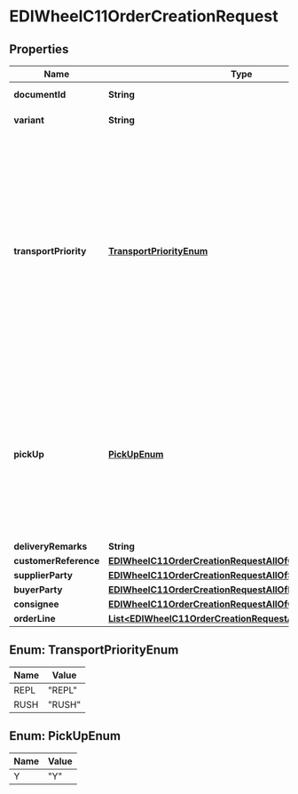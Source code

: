 

# EDIWheelC11OrderCreationRequest


## Properties

| Name | Type | Description | Notes |
|------------ | ------------- | ------------- | -------------|
|**documentId** | **String** | Fixed value \&quot;C1\&quot; |  |
|**variant** | **String** | Fixed value \&quot;1\&quot; |  [optional] |
|**transportPriority** | [**TransportPriorityEnum**](#TransportPriorityEnum) | REPL &#x3D; Next Truck &lt;br&gt; RUSH &#x3D; Small Package &lt;br&gt; REPL offers could be present from Michelin and/or extended supplier. REPL offer from extended supplier would typically result in a same day or next day delivery.&lt;br&gt; REPL offers from Michelin could also include \&quot;backorder\&quot; offers designated by deliveryDate &#x3D; 2999-12-31 &lt;br&gt; If order is for pickup from supplier DC, this value would be set as null |  |
|**pickUp** | [**PickUpEnum**](#PickUpEnum) | Indicator &#x3D; \&quot;Y\&quot; in order request would indicate customer intends to pick up product from local supplier warehouse. &lt;br&gt; If order is for pickup from supplier DC, set value as \&quot;Y\&quot;.&lt;br&gt; If order is not for pickup from supplier DC, set value as null and set transportPriority field. |  |
|**deliveryRemarks** | **String** |  |  [optional] |
|**customerReference** | [**EDIWheelC11OrderCreationRequestAllOfCustomerReference**](EDIWheelC11OrderCreationRequestAllOfCustomerReference.md) |  |  |
|**supplierParty** | [**EDIWheelC11OrderCreationRequestAllOfSupplierParty**](EDIWheelC11OrderCreationRequestAllOfSupplierParty.md) |  |  |
|**buyerParty** | [**EDIWheelC11OrderCreationRequestAllOfBuyerParty**](EDIWheelC11OrderCreationRequestAllOfBuyerParty.md) |  |  |
|**consignee** | [**EDIWheelC11OrderCreationRequestAllOfConsignee**](EDIWheelC11OrderCreationRequestAllOfConsignee.md) |  |  [optional] |
|**orderLine** | [**List&lt;EDIWheelC11OrderCreationRequestAllOfOrderLine&gt;**](EDIWheelC11OrderCreationRequestAllOfOrderLine.md) |  |  [optional] |



## Enum: TransportPriorityEnum

| Name | Value |
|---- | -----|
| REPL | &quot;REPL&quot; |
| RUSH | &quot;RUSH&quot; |



## Enum: PickUpEnum

| Name | Value |
|---- | -----|
| Y | &quot;Y&quot; |



